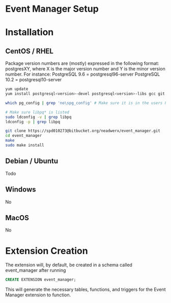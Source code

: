 Event Manager Setup
===================

# Installation

## CentOS / RHEL

Package version numbers are (mostly) expressed in the following format:
postgresXY, where X is the major version number and Y is the minor version number. For instance:
PostgreSQL 9.6 = postgresql96-server
PostgreSQL 10.2 = postgresql10-server

```bash
yum update
yum install postgresql<version>-devel postgresql<version>-libs gcc git libtool make

which pg_config | grep 'no\spg_config' # Make sure it is in the users PATH

# Make sure libpq* is listed
sudo ldconfig -v | grep libpq
ldconfig -p | grep libpq

git clone https://spd010273@bitbucket.org/neadwerx/event_manager.git
cd event_manager
make
sudo make install
```

## Debian / Ubuntu

Todo

## Windows
No

## MacOS
No


# Extension Creation

The extension will, by default, be created in a schema called event_manager after running
```sql
CREATE EXTENSION event_manager;
```

This will generate the necessary tables, functions, and triggers for the Event Manager extension to function.
